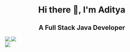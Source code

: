  <div align="center">
  <h1> Hi there 👋, I'm Aditya </h1>
  <h2> A Full Stack Java Developer </h2>
 </div>
 <div id="badges">
  <a href="https://www.linkedin.com/in/adityapar20/">
    <img src="https://img.shields.io/badge/LinkedIn-0077B5?style=for-the-badge&logo=linkedin&logoColor=white" />
  </a>
  <a href="https://leetcode.com/aditya_par/">
    <img src="https://img.shields.io/badge/-LeetCode-FFA116?style=for-the-badge&logo=LeetCode&logoColor=black" />
  </a>
 </div>

<img src="https://github-readme-stats.vercel.app/api?username=aditya-par" />

<!--
**aditya-par/aditya-par** is a ✨ _special_ ✨ repository because its `README.md` (this file) appears on your GitHub profile.

Here are some ideas to get you started:

- 🔭 I’m currently working on ...
- 🌱 I’m currently learning ...
- 👯 I’m looking to collaborate on ...
- 🤔 I’m looking for help with ...
- 💬 Ask me about ...
- 📫 How to reach me: ...
- 😄 Pronouns: ...
- ⚡ Fun fact: ...
-->

